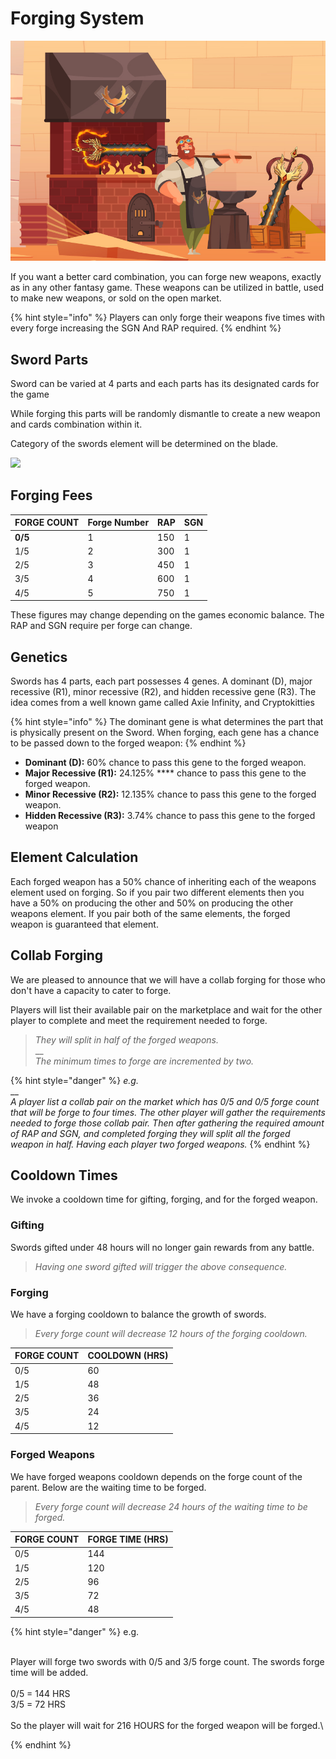 # Forging System

![](../.gitbook/assets/forge.jpg)

If you want a better card combination, you can forge new weapons, exactly as in any other fantasy game. These weapons can be utilized in battle, used to make new weapons, or sold on the open market.

{% hint style="info" %}
Players can only forge their weapons five times with every forge increasing the SGN And RAP required.
{% endhint %}

## Sword Parts

Sword can be varied at 4 parts and each parts has its designated cards for the game

While forging this parts will be randomly dismantle to create a new weapon and cards combination within it.

Category of the swords element will be determined on the blade.

![](../.gitbook/assets/273003254\_462047952071439\_9035256204137697450\_n.png)

## **Forging Fees**

| FORGE COUNT | Forge Number | RAP | SGN |
| ----------- | ------------ | --- | --- |
| **0/5**     | 1            | 150 | 1   |
| 1/5         | 2            | 300 | 1   |
| 2/5         | 3            | 450 | 1   |
| 3/5         | 4            | 600 | 1   |
| 4/5         | 5            | 750 | 1   |

These figures may change depending on the games economic balance. The RAP and SGN require per forge can change.&#x20;

## **Genetics**

Swords has 4 parts, each part possesses 4 genes. A dominant (D), major recessive (R1), minor recessive (R2), and hidden recessive gene (R3). The idea comes from a well known game called Axie Infinity, and Cryptokitties

{% hint style="info" %}
The dominant gene is what determines the part that is physically present on the Sword. When forging, each gene has a chance to be passed down to the forged weapon:
{% endhint %}

* **Dominant (D):** 60% chance to pass this gene to the forged weapon.
* **Major Recessive (R1):**  24.125% **** chance to pass this gene to the forged weapon.
* **Minor Recessive (R2):**   12.135% chance to pass this gene to the forged weapon.
* **Hidden Recessive (R3):** 3.74% chance to pass this gene to the forged weapon

## Element Calculation

Each forged weapon has a 50% chance of inheriting each of the weapons element used on forging. So if you pair two different elements then you have a 50% on producing the other and 50% on producing the other weapons element. If you pair both of the same elements, the forged weapon is guaranteed that element.

## Collab Forging

We are pleased to announce that we will have a collab forging for those who don't have a capacity to cater to forge.

Players will list their available pair on the marketplace and wait for the other player to complete and meet the requirement needed to forge.&#x20;

> _They will split in half of the forged weapons._ \
> __\
> _The minimum times to forge are incremented by two._&#x20;

{% hint style="danger" %}
_e.g._\
__\
_A player list a collab pair on the market which has 0/5 and 0/5 forge count that will be forge to four times. The other player will gather the requirements needed to forge those collab pair. Then after gathering the required amount of RAP and SGN, and completed forging they will split all the forged weapon in half. Having each player two forged weapons._
{% endhint %}

## Cooldown Times

We invoke a cooldown time for gifting, forging, and for the forged weapon.

### Gifting

Swords gifted under 48 hours will no longer gain rewards from any battle.&#x20;

> _Having one sword gifted will trigger the above consequence._

### Forging

We have a forging cooldown to balance the growth of swords.

> _Every forge count will decrease 12 hours of the forging cooldown._

| FORGE COUNT | COOLDOWN (HRS) |
| ----------- | -------------- |
| 0/5         | 60             |
| 1/5         | 48             |
| 2/5         | 36             |
| 3/5         | 24             |
| 4/5         | 12             |

### Forged Weapons

We have forged weapons cooldown depends on the forge count of the parent. Below are the waiting time to be forged.

> _Every forge count will decrease 24 hours of the waiting time to be forged._

| FORGE COUNT | FORGE TIME (HRS) |
| ----------- | ---------------- |
| 0/5         | 144              |
| 1/5         | 120              |
| 2/5         | 96               |
| 3/5         | 72               |
| 4/5         | 48               |

{% hint style="danger" %}
e.g.

\
Player will forge two swords with 0/5 and 3/5 forge count. The swords forge time will be added.\
\
0/5 = 144 HRS\
3/5 = 72 HRS\
\
So the player will wait for 216 HOURS for the forged weapon will be forged.\

{% endhint %}
